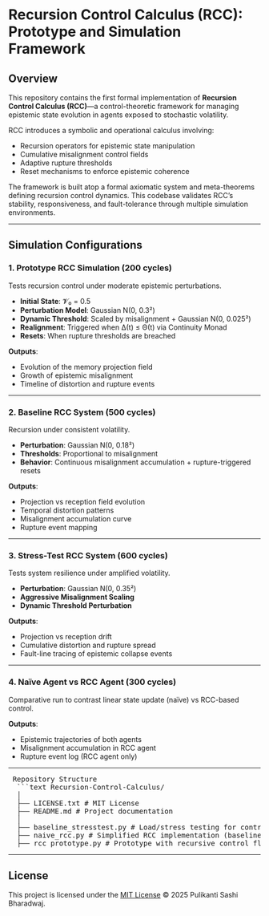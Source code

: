 # Recursion Control Calculus (RCC): Prototype and Simulation Framework

## Overview

This repository contains the first formal implementation of **Recursion Control Calculus (RCC)**—a control-theoretic framework for managing epistemic state evolution in agents exposed to stochastic volatility.

RCC introduces a symbolic and operational calculus involving:
- Recursion operators for epistemic state manipulation  
- Cumulative misalignment control fields  
- Adaptive rupture thresholds  
- Reset mechanisms to enforce epistemic coherence

The framework is built atop a formal axiomatic system and meta-theorems defining recursion control dynamics. This codebase validates RCC’s stability, responsiveness, and fault-tolerance through multiple simulation environments.

---

## Simulation Configurations

### 1. **Prototype RCC Simulation** (200 cycles)  
Tests recursion control under moderate epistemic perturbations.

- **Initial State**: 𝓥₀ = 0.5  
- **Perturbation Model**: Gaussian N(0, 0.3²)  
- **Dynamic Threshold**: Scaled by misalignment + Gaussian N(0, 0.025²)  
- **Realignment**: Triggered when Δ(t) ≤ Θ(t) via Continuity Monad  
- **Resets**: When rupture thresholds are breached  

**Outputs**:
- Evolution of the memory projection field  
- Growth of epistemic misalignment  
- Timeline of distortion and rupture events  

---

### 2. **Baseline RCC System** (500 cycles)  
Recursion under consistent volatility.

- **Perturbation**: Gaussian N(0, 0.18²)  
- **Thresholds**: Proportional to misalignment  
- **Behavior**: Continuous misalignment accumulation + rupture-triggered resets  

**Outputs**:
- Projection vs reception field evolution  
- Temporal distortion patterns  
- Misalignment accumulation curve  
- Rupture event mapping  

---

### 3. **Stress-Test RCC System** (600 cycles)  
Tests system resilience under amplified volatility.

- **Perturbation**: Gaussian N(0, 0.35²)  
- **Aggressive Misalignment Scaling**  
- **Dynamic Threshold Perturbation**  

**Outputs**:
- Projection vs reception drift  
- Cumulative distortion and rupture spread  
- Fault-line tracing of epistemic collapse events  

---

### 4. **Naïve Agent vs RCC Agent** (300 cycles)  
Comparative run to contrast linear state update (naïve) vs RCC-based control.

**Outputs**:
- Epistemic trajectories of both agents  
- Misalignment accumulation in RCC agent  
- Rupture event log (RCC agent only)  

---


<pre> Repository Structure 
  ```text Recursion-Control-Calculus/
  │
  ├── LICENSE.txt # MIT License 
  ├── README.md # Project documentation 
  │
  ├── baseline_stresstest.py # Load/stress testing for control logic stability 
  ├── naive_rcc.py # Simplified RCC implementation (baseline logic) 
  ├── rcc_prototype.py # Prototype with recursive control flow and drift mechanics ``` </pre>  


---

## License

This project is licensed under the [MIT License](./LICENSE) © 2025 Pulikanti Sashi Bharadwaj.

